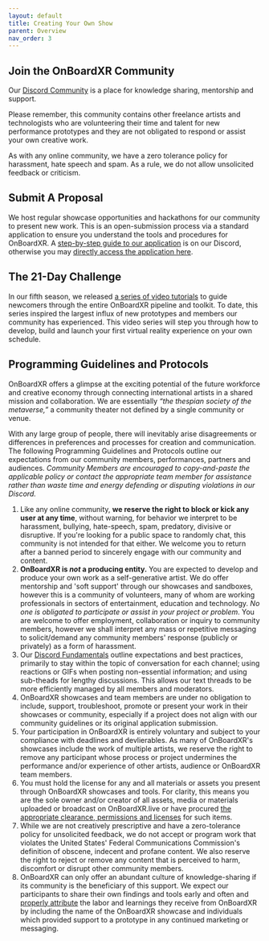 ```yaml
---
layout: default
title: Creating Your Own Show
parent: Overview
nav_order: 3
---
```


## Join the OnBoardXR Community
Our [Discord Community](https://discord.gg/qPgbxawu9W) is a place for knowledge sharing, mentorship and support. 

Please remember, this community contains other freelance artists and technologists who are volunteering their time and talent for new performance prototypes and they are not obligated to respond or assist your own creative work. 

As with any online community, we have a zero tolerance policy for harassment, hate speech and spam. As a rule, we do not allow unsolicited feedback or criticism. 

## Submit A Proposal
We host regular showcase opportunities and hackathons for our community to present new work. This is an open-submission process via a standard application to ensure you understand the tools and procedures for OnBoardXR. A [step-by-step guide to our application](https://discord.com/channels/849041584905388053/957669626408493087/957691545220444300) is on our Discord, otherwise you may [directly access the application here](https://forms.gle/nbnhGV1jp4xgtFQ1A).

## The 21-Day Challenge
In our fifth season, we released [a series of video tutorials](https://discord.com/channels/849041584905388053/957669747472875530/957693244593041418) to guide newcomers through the entire OnBoardXR pipeline and toolkit. To date, this series inspired the largest influx of new prototypes and members our community has experienced. This video series will step you through how to develop, build and launch your first virtual reality experience on your own schedule.

## Programming Guidelines and Protocols
OnBoardXR offers a glimpse at the exciting potential of the future workforce and creative economy through connecting international artists in a shared mission and collaboration. We are essentially *“the thespian society of the metaverse,”* a community theater not defined by a single community or venue. 

With any large group of people, there will inevitably arise disagreements or differences in preferences and processes for creation and communication. The following Programming Guidelines and Protocols outline our expectations from our community members, performances, partners and audiences. *Community Members are encouraged to copy-and-paste the applicable policy or contact the appropriate team member for assistance rather than waste time and energy defending or disputing violations in our Discord.* 

1.	Like any online community, **we reserve the right to block or kick any user at any time**, without warning, for behavior we interpret to be harassment, bullying, hate-speech, spam, predatory, divisive or disruptive. If you're looking for a public space to randomly chat, this community is not intended for that either. We welcome you to return after a banned period to sincerely engage with our community and content.
2.	**OnBoardXR is *not* a producing entity.** You are expected to develop and produce your own work as a self-generative artist. We do offer mentorship and 'soft support' through our showcases and sandboxes, however this is a community of volunteers, many of whom are working professionals in sectors of entertainment, education and technology. *No one is obligated to participate or assist in your project or problem*. You are welcome to offer employment, collaboration or inquiry to community members, however we shall interpret any mass or repetitive messaging to solicit/demand any community members' response (publicly or privately) as a form of harassment.
3.	Our [Discord Fundamentals](https://discord.com/channels/849041584905388053/882000662798430218/920057393872797736) outline expectations and best practices, primarily to stay within the topic of conversation for each channel; using reactions or GIFs when posting non-essential information; and using sub-theads for lengthy discussions. This allows our text threads to be more efficiently managed by all members and moderators. 
4.	OnBoardXR showcases and team members are under no obligation to include, support, troubleshoot, promote or present your work in their showcases or community, especially if a project does not align with our community guidelines or its original application submission. 
5.	Your participation in OnBoardXR is entirely voluntary and subject to your compliance with deadlines and devlierables. As many of OnBoardXR's showcases include the work of multiple artists, we reserve the right to remove any participant whose process or project undermines the performance and/or experience of other artists, audience or OnBoardXR team members.
6.	You must hold the license for any and all materials or assets you present through OnBoardXR showcases and tools. For clarity, this means you are the sole owner and/or creator of all assets, media or materials uploaded or broadcast on OnBoardXR.live or have procured [the appropriate clearance, permissions and licenses](https://www.youtube.com/watch?v=6pgMtJHg9gg) for such items. 
7.	While we are not creatively prescriptive and have a zero-tolerance policy for unsolicited feedback, we do not accept or program work that violates the United States' Federal Communications Commission's definition of obscene, indecent and profane content. We also reserve the right to reject or remove any content that is perceived to harm, discomfort or disrupt other community members.
8.	OnBoardXR can only offer an abundant culture of knowledge-sharing if its community is the beneficiary of this support. We expect our participants to share their own findings and tools early and often and [properly attribute](https://futurestages.github.io/OnBoardXR_Landing_Page/docs/branding/) the labor and learnings they receive from OnBoardXR by including the name of the OnBoardXR showcase and individuals which provided support to a prototype in any continued marketing or messaging.
